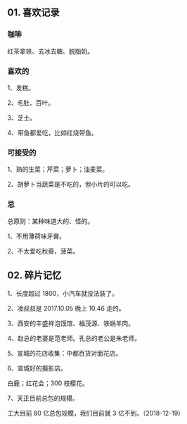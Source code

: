 ## 01. 喜欢记录

### 咖啡

红茶拿铁、去冰去糖、脱脂奶。

### 喜欢的

1、发糕。

2、毛肚、百叶。

3、芝士。

4、带鱼都爱吃，比如红烧带鱼。

### 可接受的

1、熟的生菜；芹菜；萝卜；油麦菜。

2、胡萝卜当蔬菜是不吃的，但小片的可以吃。

### 忌

总原则：某种味道大的、怪的。

1、不用薄荷味牙膏。

2、不太爱吃秋葵，菠菜。

## 02. 碎片记忆

1、长度超过 1800，小汽车就没法装了。

2、凌叔叔是 2017.10.05 晚上 10.46 走的。

3、西安的丰盛祥泡馍馆、福茂源、铁锅羊肉。

4、赵总的老婆是范老师。孔总的老公是朱老师。

5、宣城的花店收集：中都百货对面花店。

6、宣城好的摄影店。

白鹿；红花会；300 枝樱花。

7、天正目前总包的规模。

工大目前 80 亿总包规模，我们目前就 3 亿不到。（2018-12-19）
